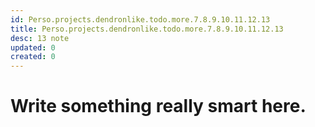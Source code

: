 ```yaml
---
id: Perso.projects.dendronlike.todo.more.7.8.9.10.11.12.13
title: Perso.projects.dendronlike.todo.more.7.8.9.10.11.12.13
desc: 13 note
updated: 0
created: 0
---
```

# Write something really smart here.
